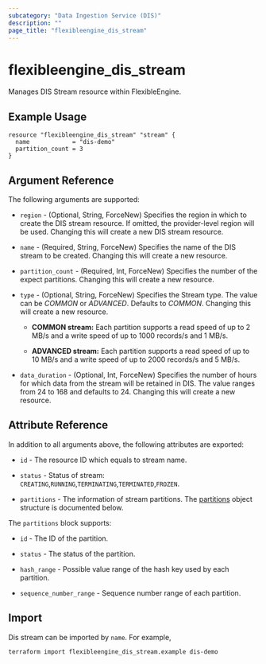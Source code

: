 ```yaml
---
subcategory: "Data Ingestion Service (DIS)"
description: ""
page_title: "flexibleengine_dis_stream"
---
```


# flexibleengine_dis_stream

Manages DIS Stream resource within FlexibleEngine.

## Example Usage

```hcl
resource "flexibleengine_dis_stream" "stream" {
  name            = "dis-demo"
  partition_count = 3
}
```

## Argument Reference

The following arguments are supported:

* `region` - (Optional, String, ForceNew) Specifies the region in which to create the DIS stream resource.
  If omitted, the provider-level region will be used. Changing this will create a new DIS stream resource.

* `name` - (Required, String, ForceNew) Specifies the name of the DIS stream to be created.
  Changing this will create a new resource.

* `partition_count` - (Required, Int, ForceNew) Specifies the number of the expect partitions.
  Changing this will create a new resource.

* `type` - (Optional, String, ForceNew) Specifies the Stream type. The value can be *COMMON* or *ADVANCED*.
  Defaults to *COMMON*. Changing this will create a new resource.

  + **COMMON stream:**
    Each partition supports a read speed of up to 2 MB/s and a write speed of up to 1000 records/s and 1 MB/s.

  + **ADVANCED stream:**
    Each partition supports a read speed of up to 10 MB/s and a write speed of up to 2000 records/s and 5 MB/s.

* `data_duration` - (Optional, Int, ForceNew) Specifies the number of hours for which data from the stream
  will be retained in DIS. The value ranges from 24 to 168 and defaults to 24. Changing this will create a new resource.

## Attribute Reference

In addition to all arguments above, the following attributes are exported:

* `id` - The resource ID which equals to stream name.

* `status` - Status of stream: `CREATING`,`RUNNING`,`TERMINATING`,`TERMINATED`,`FROZEN`.

* `partitions` - The information of stream partitions. The [partitions](#dis_partitions) object structure is
  documented below.

<a name="dis_partitions"></a>
The `partitions` block supports:

* `id` - The ID of the partition.

* `status` - The status of the partition.

* `hash_range` - Possible value range of the hash key used by each partition.

* `sequence_number_range` - Sequence number range of each partition.

## Import

Dis stream can be imported by `name`. For example,

```shell
terraform import flexibleengine_dis_stream.example dis-demo
```

